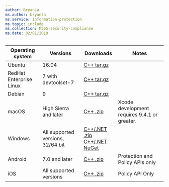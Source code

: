 ```yaml
---
author: BryanLa
ms.author: bryanla
ms.service: information-protection  
ms.topic: include
ms.collection: M365-security-compliance
ms.date: 02/01/2019
---
```


| Operating system | Versions | Downloads | Notes |
|------------------|----------|----------|--------|
| Ubuntu  |  16.04 | [C++ tar.gz](https://aka.ms/mipsdkbinaries) | |
| RedHat Enterprise Linux | 7 with devtoolset-7 | [C++ tar.gz](https://aka.ms/mipsdkbinaries) | |
| Debian  | 9 | [C++ tar.gz](https://aka.ms/mipsdkbinaries) | |
| macOS   | High Sierra and later | [C++ .zip](https://aka.ms/mipsdkbinaries) | Xcode development requires 9.4.1 or greater. |
| Windows | All supported versions, 32/64 bit | [C++/.NET .zip](https://aka.ms/mipsdkbinaries)<br>[C++/.NET NuGet](https://www.nuget.org/packages?q=Microsoft.InformationProtection) | |
| Android | 7.0 and later | [C++ .zip](https://aka.ms/mipsdkbinaries) | Protection and Policy APIs only |
| iOS | All supported versions | [C++ .zip](https://aka.ms/mipsdkbinaries) | Policy API Only |

